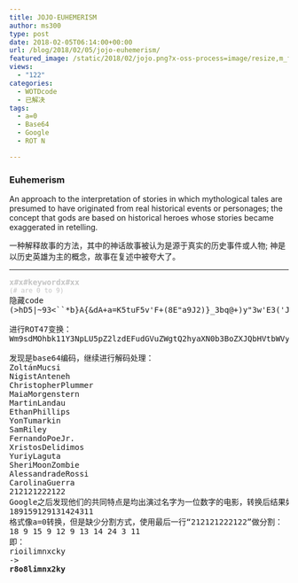 ```yaml
---
title: JOJO-EUHEMERISM
author: ms300
type: post
date: 2018-02-05T06:14:00+00:00
url: /blog/2018/02/05/jojo-euhemerism/
featured_image: /static/2018/02/jojo.png?x-oss-process=image/resize,m_fill,w_530,h_220
views:
  - "122"
categories:
  - WOTDcode
  - 已解决
tags:
  - a=0
  - Base64
  - Google
  - ROT N

---
```

### **Euhemerism**

<span data-sheets-value="{&quot;1&quot;:2,&quot;2&quot;:&quot;An approach to the interpretation of stories in which mythological tales are presumed to have originated from real historical events or personages; the concept that gods are based on historical heroes whose stories became exaggerated in retelling.&quot;}" data-sheets-userformat="{&quot;2&quot;:513,&quot;3&quot;:[null,0],&quot;12&quot;:0}">An approach to the interpretation of stories in which mythological tales are presumed to have originated from real historical events or personages; the concept that gods are based on historical heroes whose stories became exaggerated in retelling.</span>

一种解释故事的方法，其中的神话故事被认为是源于真实的历史事件或人物; 神是以历史英雄为主的概念，故事在复述中被夸大了。

<!--more-->

* * *

<pre><span style="color: #c4c4c4;"><b>x#x#keywordx#xx</b></span>
<span style="color: #c4c4c4;"><small>(# are 0 to 9)</small></span>
隐藏code
(&gt;hD5|~93&lt;``*b}A{&dA+a=K5tuF5v'F+(8E"a9J2)}_3bq@+)y"3w'E3('J{&`92(u}3by?+(dK5v'J3:`}*)y_2(d|*(d&lt;*)&E#)#@*(d"2v=D3v=H4J`+3ad&5(`94&gt;EA3:`%*(`$2(I=6$`v+)yF*(d&lt;3`qG+&AJ{:`*4&gt;=K5vhK#v'D2(#A3(hK{'=`4&gt;=d%vu?5)#9{'}@+)yA%(hG3=AG3(yA+$`q3v'K4auF+wy9+v'$3b}K2$`s*)yG3v=F*&5`+)yJ*$_J|%xI|;tJ|;xI|;xl

进行ROT47变换：
Wm9sdMOhbk11Y3NpLU5pZ2lzdEFudGVuZWgtQ2hyaXN0b3BoZXJQbHVtbWVyLU1haWFNb3JnZW5zdGVybi1NYXJ0aW5MYW5kYXUtRXRoYW5QaGlsbGlwcy1Zb25UdW1hcmtpbi1TYW1SaWxleS1GZXJuYW5kb1BvZUpyLi1YcmlzdG9zRGVsaWRpbW9zLVl1cml5TGFndXRhLVNoZXJpTW9vblpvbWJpZS1BbGVzc2FuZHJhZGVSb3NzaS1DYXJvbGluYUd1ZXJyYS0yMTIxMjEyMjIxMjI=

发现是base64编码，继续进行解码处理：
ZoltánMucsi
NigistAnteneh
ChristopherPlummer
MaiaMorgenstern
MartinLandau
EthanPhillips
YonTumarkin
SamRiley
FernandoPoeJr.
XristosDelidimos
YuriyLaguta
SheriMoonZombie
AlessandradeRossi
CarolinaGuerra
212121222122
Google之后发现他们的共同特点是均出演过名字为一位数字的电影，转换后结果如下：
189159129131424311
格式像a=0转换，但是缺少分割方式，使用最后一行“212121222122”做分割：
18 9 15 9 12 9 13 14 24 3 11
即：
rioilimnxcky
-&gt;
<strong>r8o8limnx2ky

</strong></pre>